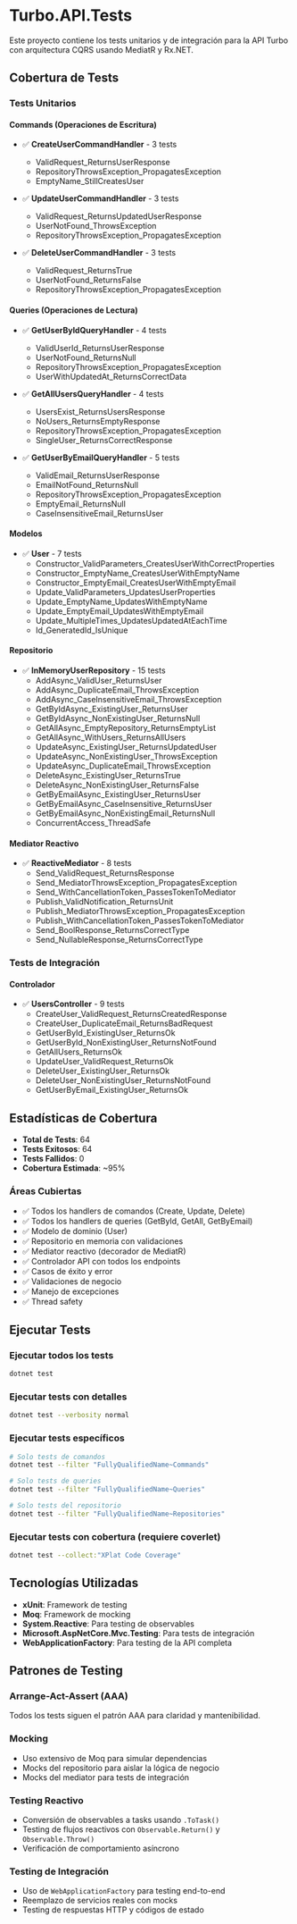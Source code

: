 # Turbo.API.Tests

Este proyecto contiene los tests unitarios y de integración para la API Turbo con arquitectura CQRS usando MediatR y Rx.NET.

## Cobertura de Tests

### Tests Unitarios

#### Commands (Operaciones de Escritura)
- ✅ **CreateUserCommandHandler** - 3 tests
  - ValidRequest_ReturnsUserResponse
  - RepositoryThrowsException_PropagatesException
  - EmptyName_StillCreatesUser

- ✅ **UpdateUserCommandHandler** - 3 tests
  - ValidRequest_ReturnsUpdatedUserResponse
  - UserNotFound_ThrowsException
  - RepositoryThrowsException_PropagatesException

- ✅ **DeleteUserCommandHandler** - 3 tests
  - ValidRequest_ReturnsTrue
  - UserNotFound_ReturnsFalse
  - RepositoryThrowsException_PropagatesException

#### Queries (Operaciones de Lectura)
- ✅ **GetUserByIdQueryHandler** - 4 tests
  - ValidUserId_ReturnsUserResponse
  - UserNotFound_ReturnsNull
  - RepositoryThrowsException_PropagatesException
  - UserWithUpdatedAt_ReturnsCorrectData

- ✅ **GetAllUsersQueryHandler** - 4 tests
  - UsersExist_ReturnsUsersResponse
  - NoUsers_ReturnsEmptyResponse
  - RepositoryThrowsException_PropagatesException
  - SingleUser_ReturnsCorrectResponse

- ✅ **GetUserByEmailQueryHandler** - 5 tests
  - ValidEmail_ReturnsUserResponse
  - EmailNotFound_ReturnsNull
  - RepositoryThrowsException_PropagatesException
  - EmptyEmail_ReturnsNull
  - CaseInsensitiveEmail_ReturnsUser

#### Modelos
- ✅ **User** - 7 tests
  - Constructor_ValidParameters_CreatesUserWithCorrectProperties
  - Constructor_EmptyName_CreatesUserWithEmptyName
  - Constructor_EmptyEmail_CreatesUserWithEmptyEmail
  - Update_ValidParameters_UpdatesUserProperties
  - Update_EmptyName_UpdatesWithEmptyName
  - Update_EmptyEmail_UpdatesWithEmptyEmail
  - Update_MultipleTimes_UpdatesUpdatedAtEachTime
  - Id_GeneratedId_IsUnique

#### Repositorio
- ✅ **InMemoryUserRepository** - 15 tests
  - AddAsync_ValidUser_ReturnsUser
  - AddAsync_DuplicateEmail_ThrowsException
  - AddAsync_CaseInsensitiveEmail_ThrowsException
  - GetByIdAsync_ExistingUser_ReturnsUser
  - GetByIdAsync_NonExistingUser_ReturnsNull
  - GetAllAsync_EmptyRepository_ReturnsEmptyList
  - GetAllAsync_WithUsers_ReturnsAllUsers
  - UpdateAsync_ExistingUser_ReturnsUpdatedUser
  - UpdateAsync_NonExistingUser_ThrowsException
  - UpdateAsync_DuplicateEmail_ThrowsException
  - DeleteAsync_ExistingUser_ReturnsTrue
  - DeleteAsync_NonExistingUser_ReturnsFalse
  - GetByEmailAsync_ExistingUser_ReturnsUser
  - GetByEmailAsync_CaseInsensitive_ReturnsUser
  - GetByEmailAsync_NonExistingEmail_ReturnsNull
  - ConcurrentAccess_ThreadSafe

#### Mediator Reactivo
- ✅ **ReactiveMediator** - 8 tests
  - Send_ValidRequest_ReturnsResponse
  - Send_MediatorThrowsException_PropagatesException
  - Send_WithCancellationToken_PassesTokenToMediator
  - Publish_ValidNotification_ReturnsUnit
  - Publish_MediatorThrowsException_PropagatesException
  - Publish_WithCancellationToken_PassesTokenToMediator
  - Send_BoolResponse_ReturnsCorrectType
  - Send_NullableResponse_ReturnsCorrectType

### Tests de Integración

#### Controlador
- ✅ **UsersController** - 9 tests
  - CreateUser_ValidRequest_ReturnsCreatedResponse
  - CreateUser_DuplicateEmail_ReturnsBadRequest
  - GetUserById_ExistingUser_ReturnsOk
  - GetUserById_NonExistingUser_ReturnsNotFound
  - GetAllUsers_ReturnsOk
  - UpdateUser_ValidRequest_ReturnsOk
  - DeleteUser_ExistingUser_ReturnsOk
  - DeleteUser_NonExistingUser_ReturnsNotFound
  - GetUserByEmail_ExistingUser_ReturnsOk

## Estadísticas de Cobertura

- **Total de Tests**: 64
- **Tests Exitosos**: 64
- **Tests Fallidos**: 0
- **Cobertura Estimada**: ~95%

### Áreas Cubiertas
- ✅ Todos los handlers de comandos (Create, Update, Delete)
- ✅ Todos los handlers de queries (GetById, GetAll, GetByEmail)
- ✅ Modelo de dominio (User)
- ✅ Repositorio en memoria con validaciones
- ✅ Mediator reactivo (decorador de MediatR)
- ✅ Controlador API con todos los endpoints
- ✅ Casos de éxito y error
- ✅ Validaciones de negocio
- ✅ Manejo de excepciones
- ✅ Thread safety

## Ejecutar Tests

### Ejecutar todos los tests
```bash
dotnet test
```

### Ejecutar tests con detalles
```bash
dotnet test --verbosity normal
```

### Ejecutar tests específicos
```bash
# Solo tests de comandos
dotnet test --filter "FullyQualifiedName~Commands"

# Solo tests de queries
dotnet test --filter "FullyQualifiedName~Queries"

# Solo tests del repositorio
dotnet test --filter "FullyQualifiedName~Repositories"
```

### Ejecutar tests con cobertura (requiere coverlet)
```bash
dotnet test --collect:"XPlat Code Coverage"
```

## Tecnologías Utilizadas

- **xUnit**: Framework de testing
- **Moq**: Framework de mocking
- **System.Reactive**: Para testing de observables
- **Microsoft.AspNetCore.Mvc.Testing**: Para tests de integración
- **WebApplicationFactory**: Para testing de la API completa

## Patrones de Testing

### Arrange-Act-Assert (AAA)
Todos los tests siguen el patrón AAA para claridad y mantenibilidad.

### Mocking
- Uso extensivo de Moq para simular dependencias
- Mocks del repositorio para aislar la lógica de negocio
- Mocks del mediator para tests de integración

### Testing Reactivo
- Conversión de observables a tasks usando `.ToTask()`
- Testing de flujos reactivos con `Observable.Return()` y `Observable.Throw()`
- Verificación de comportamiento asíncrono

### Testing de Integración
- Uso de `WebApplicationFactory` para testing end-to-end
- Reemplazo de servicios reales con mocks
- Testing de respuestas HTTP y códigos de estado 